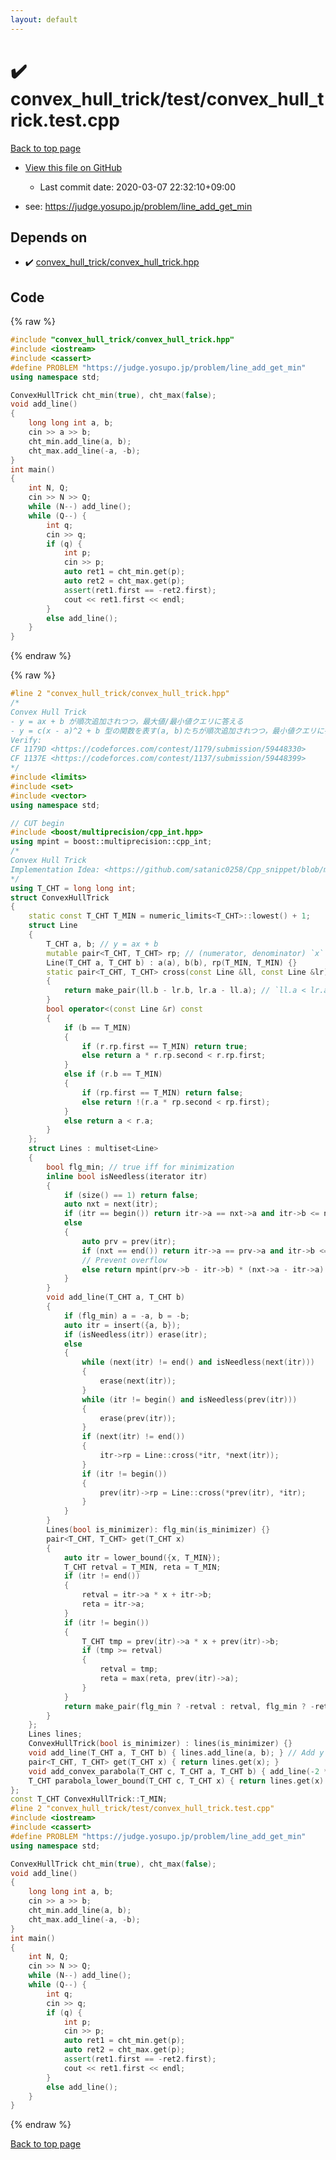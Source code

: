 ```yaml
---
layout: default
---
```


<!-- mathjax config similar to math.stackexchange -->
<script type="text/javascript" async
  src="https://cdnjs.cloudflare.com/ajax/libs/mathjax/2.7.5/MathJax.js?config=TeX-MML-AM_CHTML">
</script>
<script type="text/x-mathjax-config">
  MathJax.Hub.Config({
    TeX: { equationNumbers: { autoNumber: "AMS" }},
    tex2jax: {
      inlineMath: [ ['$','$'] ],
      processEscapes: true
    },
    "HTML-CSS": { matchFontHeight: false },
    displayAlign: "left",
    displayIndent: "2em"
  });
</script>

<script type="text/javascript" src="https://cdnjs.cloudflare.com/ajax/libs/jquery/3.4.1/jquery.min.js"></script>
<script src="https://cdn.jsdelivr.net/npm/jquery-balloon-js@1.1.2/jquery.balloon.min.js" integrity="sha256-ZEYs9VrgAeNuPvs15E39OsyOJaIkXEEt10fzxJ20+2I=" crossorigin="anonymous"></script>
<script type="text/javascript" src="../../../assets/js/copy-button.js"></script>
<link rel="stylesheet" href="../../../assets/css/copy-button.css" />


# :heavy_check_mark: convex_hull_trick/test/convex_hull_trick.test.cpp

<a href="../../../index.html">Back to top page</a>

* <a href="{{ site.github.repository_url }}/blob/master/convex_hull_trick/test/convex_hull_trick.test.cpp">View this file on GitHub</a>
    - Last commit date: 2020-03-07 22:32:10+09:00


* see: <a href="https://judge.yosupo.jp/problem/line_add_get_min">https://judge.yosupo.jp/problem/line_add_get_min</a>


## Depends on

* :heavy_check_mark: <a href="../../../library/convex_hull_trick/convex_hull_trick.hpp.html">convex_hull_trick/convex_hull_trick.hpp</a>


## Code

<a id="unbundled"></a>
{% raw %}
```cpp
#include "convex_hull_trick/convex_hull_trick.hpp"
#include <iostream>
#include <cassert>
#define PROBLEM "https://judge.yosupo.jp/problem/line_add_get_min"
using namespace std;

ConvexHullTrick cht_min(true), cht_max(false);
void add_line()
{
    long long int a, b;
    cin >> a >> b;
    cht_min.add_line(a, b);
    cht_max.add_line(-a, -b);
}
int main()
{
    int N, Q;
    cin >> N >> Q;
    while (N--) add_line();
    while (Q--) {
        int q;
        cin >> q;
        if (q) {
            int p;
            cin >> p;
            auto ret1 = cht_min.get(p);
            auto ret2 = cht_max.get(p);
            assert(ret1.first == -ret2.first);
            cout << ret1.first << endl;
        }
        else add_line();
    }
}

```
{% endraw %}

<a id="bundled"></a>
{% raw %}
```cpp
#line 2 "convex_hull_trick/convex_hull_trick.hpp"
/*
Convex Hull Trick
- y = ax + b が順次追加されつつ，最大値/最小値クエリに答える
- y = c(x - a)^2 + b 型の関数を表す(a, b)たちが順次追加されつつ，最小値クエリに答える
Verify:
CF 1179D <https://codeforces.com/contest/1179/submission/59448330>
CF 1137E <https://codeforces.com/contest/1137/submission/59448399>
*/
#include <limits>
#include <set>
#include <vector>
using namespace std;

// CUT begin
#include <boost/multiprecision/cpp_int.hpp>
using mpint = boost::multiprecision::cpp_int;
/*
Convex Hull Trick
Implementation Idea: <https://github.com/satanic0258/Cpp_snippet/blob/master/src/technique/ConvexHullTrick.cpp>
*/
using T_CHT = long long int;
struct ConvexHullTrick
{
    static const T_CHT T_MIN = numeric_limits<T_CHT>::lowest() + 1;
    struct Line
    {
        T_CHT a, b; // y = ax + b
        mutable pair<T_CHT, T_CHT> rp; // (numerator, denominator) `x` coordinate of the crossing point with next line
        Line(T_CHT a, T_CHT b) : a(a), b(b), rp(T_MIN, T_MIN) {}
        static pair<T_CHT, T_CHT> cross(const Line &ll, const Line &lr)
        {
            return make_pair(ll.b - lr.b, lr.a - ll.a); // `ll.a < lr.a` is assumed implicitly
        }
        bool operator<(const Line &r) const
        {
            if (b == T_MIN)
            {
                if (r.rp.first == T_MIN) return true;
                else return a * r.rp.second < r.rp.first;
            }
            else if (r.b == T_MIN)
            {
                if (rp.first == T_MIN) return false;
                else return !(r.a * rp.second < rp.first);
            }
            else return a < r.a;
        }
    };
    struct Lines : multiset<Line>
    {
        bool flg_min; // true iff for minimization
        inline bool isNeedless(iterator itr)
        {
            if (size() == 1) return false;
            auto nxt = next(itr);
            if (itr == begin()) return itr->a == nxt->a and itr->b <= nxt->b;
            else
            {
                auto prv = prev(itr);
                if (nxt == end()) return itr->a == prv->a and itr->b <= prv->b;
                // Prevent overflow
                else return mpint(prv->b - itr->b) * (nxt->a - itr->a) >= mpint(itr->b - nxt->b) * (itr->a - prv->a);
            }
        }
        void add_line(T_CHT a, T_CHT b)
        {
            if (flg_min) a = -a, b = -b;
            auto itr = insert({a, b});
            if (isNeedless(itr)) erase(itr);
            else
            {
                while (next(itr) != end() and isNeedless(next(itr)))
                {
                    erase(next(itr));
                }
                while (itr != begin() and isNeedless(prev(itr)))
                {
                    erase(prev(itr));
                }
                if (next(itr) != end())
                {
                    itr->rp = Line::cross(*itr, *next(itr));
                }
                if (itr != begin())
                {
                    prev(itr)->rp = Line::cross(*prev(itr), *itr);
                }
            }
        }
        Lines(bool is_minimizer): flg_min(is_minimizer) {}
        pair<T_CHT, T_CHT> get(T_CHT x)
        {
            auto itr = lower_bound({x, T_MIN});
            T_CHT retval = T_MIN, reta = T_MIN;
            if (itr != end())
            {
                retval = itr->a * x + itr->b;
                reta = itr->a;
            }
            if (itr != begin())
            {
                T_CHT tmp = prev(itr)->a * x + prev(itr)->b;
                if (tmp >= retval)
                {
                    retval = tmp;
                    reta = max(reta, prev(itr)->a);
                }
            }
            return make_pair(flg_min ? -retval : retval, flg_min ? -reta : reta);
        }
    };
    Lines lines;
    ConvexHullTrick(bool is_minimizer) : lines(is_minimizer) {}
    void add_line(T_CHT a, T_CHT b) { lines.add_line(a, b); } // Add y = ax + b
    pair<T_CHT, T_CHT> get(T_CHT x) { return lines.get(x); }
    void add_convex_parabola(T_CHT c, T_CHT a, T_CHT b) { add_line(-2 * c * a, c * a * a + b); } // Add y = c(x - a)^2 + b
    T_CHT parabola_lower_bound(T_CHT c, T_CHT x) { return lines.get(x).first + c * x * x; }
};
const T_CHT ConvexHullTrick::T_MIN;
#line 2 "convex_hull_trick/test/convex_hull_trick.test.cpp"
#include <iostream>
#include <cassert>
#define PROBLEM "https://judge.yosupo.jp/problem/line_add_get_min"
using namespace std;

ConvexHullTrick cht_min(true), cht_max(false);
void add_line()
{
    long long int a, b;
    cin >> a >> b;
    cht_min.add_line(a, b);
    cht_max.add_line(-a, -b);
}
int main()
{
    int N, Q;
    cin >> N >> Q;
    while (N--) add_line();
    while (Q--) {
        int q;
        cin >> q;
        if (q) {
            int p;
            cin >> p;
            auto ret1 = cht_min.get(p);
            auto ret2 = cht_max.get(p);
            assert(ret1.first == -ret2.first);
            cout << ret1.first << endl;
        }
        else add_line();
    }
}

```
{% endraw %}

<a href="../../../index.html">Back to top page</a>


